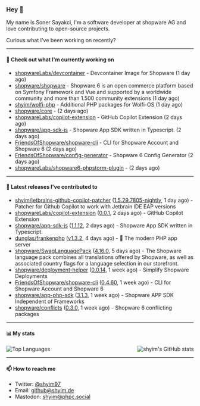 ### Hey 👋

My name is Soner Sayakci, I'm a software developer at shopware AG and love contributing to open-source projects.

Curious what I've been working on recently?

---

#### 👷 Check out what I'm currently working on

- [shopwareLabs/devcontainer](https://github.com/shopwareLabs/devcontainer) - Devcontainer Image for Shopware (1 day ago)
- [shopware/shopware](https://github.com/shopware/shopware) - Shopware 6 is an open commerce platform based on Symfony Framework and Vue and supported by a worldwide community and more than 1.500 community extensions (1 day ago)
- [shyim/wolfi-php](https://github.com/shyim/wolfi-php) - Additional PHP packages for Wolfi-OS (1 day ago)
- [shopware/core](https://github.com/shopware/core) -  (2 days ago)
- [shopwareLabs/copilot-extension](https://github.com/shopwareLabs/copilot-extension) - GitHub Copilot Extension (2 days ago)
- [shopware/app-sdk-js](https://github.com/shopware/app-sdk-js) - Shopware App SDK written in Typescript. (2 days ago)
- [FriendsOfShopware/shopware-cli](https://github.com/FriendsOfShopware/shopware-cli) - CLI for Shopware Account and Shopware 6 (2 days ago)
- [FriendsOfShopware/config-generator](https://github.com/FriendsOfShopware/config-generator) - Shopware 6 Config Generator (2 days ago)
- [shopwareLabs/shopware6-phpstorm-plugin](https://github.com/shopwareLabs/shopware6-phpstorm-plugin) -  (2 days ago)

---

#### 🔭 Latest releases I've contributed to

- [shyim/jetbrains-github-copilot-patcher](https://github.com/shyim/jetbrains-github-copilot-patcher) ([1.5.29.7805-nightly](https://github.com/shyim/jetbrains-github-copilot-patcher/releases/tag/1.5.29.7805-nightly), 1 day ago) - Patcher for Github Copilot to work with Jetbrain IDE EAP versions
- [shopwareLabs/copilot-extension](https://github.com/shopwareLabs/copilot-extension) ([0.0.1](https://github.com/shopwareLabs/copilot-extension/releases/tag/0.0.1), 2 days ago) - GitHub Copilot Extension
- [shopware/app-sdk-js](https://github.com/shopware/app-sdk-js) ([1.1.12](https://github.com/shopware/app-sdk-js/releases/tag/1.1.12), 2 days ago) - Shopware App SDK written in Typescript.
- [dunglas/frankenphp](https://github.com/dunglas/frankenphp) ([v1.3.2](https://github.com/dunglas/frankenphp/releases/tag/v1.3.2), 4 days ago) - 🧟 The modern PHP app server
- [shopware/SwagLanguagePack](https://github.com/shopware/SwagLanguagePack) ([4.16.0](https://github.com/shopware/SwagLanguagePack/releases/tag/4.16.0), 5 days ago) - The Shopware language pack combines all translations offered by Shopware, as well as associated country flags for a language selection in our storefront.
- [shopware/deployment-helper](https://github.com/shopware/deployment-helper) ([0.0.14](https://github.com/shopware/deployment-helper/releases/tag/0.0.14), 1 week ago) - Simplify Shopware Deployments
- [FriendsOfShopware/shopware-cli](https://github.com/FriendsOfShopware/shopware-cli) ([0.4.60](https://github.com/FriendsOfShopware/shopware-cli/releases/tag/0.4.60), 1 week ago) - CLI for Shopware Account and Shopware 6
- [shopware/app-php-sdk](https://github.com/shopware/app-php-sdk) ([3.1.3](https://github.com/shopware/app-php-sdk/releases/tag/3.1.3), 1 week ago) - Shopware APP SDK Independent of Frameworks
- [shopware/conflicts](https://github.com/shopware/conflicts) ([0.3.0](https://github.com/shopware/conflicts/releases/tag/0.3.0), 1 week ago) - Shopware 6 conflicting packages

---

#### 📊 My stats

<img align="right" alt="shyim's GitHub stats" src="https://github-readme-stats.vercel.app/api?username=shyim&count_private=1&show_icons=true&" />

![Top Languages](https://github-readme-stats.vercel.app/api/top-langs/?username=shyim)

---

#### 📫 How to reach me

- Twitter: [@shyim97](https://twitter.com/shyim97)
- Email: [github@shyim.de](mailto://github@shyim.de)
- Mastodon: <a rel="me" href="https://phpc.social/@shyim">shyim@phpc.social</a>
